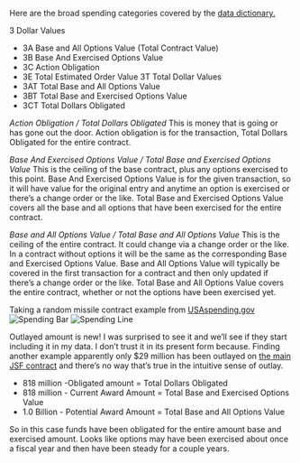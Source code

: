 Here are the broad spending categories covered by the [data dictionary.](/dictionary/FPDS_DataDictionary_V15_OT.pdf)

3 Dollar Values
* 3A Base and All Options Value (Total Contract Value)
* 3B Base And Exercised Options Value
* 3C Action Obligation
* 3E Total Estimated Order Value
3T Total Dollar Values
* 3AT Total Base and All Options Value
* 3BT Total Base and Exercised Options Value
* 3CT Total Dollars Obligated


*_Action Obligation_ / _Total Dollars Obligated_*
This is money that is going or has gone out the door. Action obligation is for the transaction, Total Dollars Obligated for the entire contract.

*_Base And Exercised Options Value_ / _Total Base and Exercised Options Value_*
This is the ceiling of the base contract, plus any options exercised to this point. Base And Exercised Options Value is for the given transaction, so it will have value for the original entry and anytime an option is exercised or there’s a change order or the like. Total Base and Exercised Options Value covers all the base and all options that have been exercised for the entire contract.

*_Base and All Options Value_ / _Total Base and All Options Value_*
This is the ceiling of the entire contract. It could change via a change order or the like. In a contract without options it will be the same as the corresponding Base and Exercised Options Value.  Base and All Options Value will typically be covered in the first transaction for a contract and then only updated if there’s a change order or the like. Total Base and All Options Value covers the entire contract, whether or not the options have been exercised yet.

Taking a random missile contract example from [USAspending.gov](https://www.usaspending.gov/award/CONT_AWD_W31P4Q19C0101_9700_-NONE-_-NONE-0)
![Spending Bar](USAspending_spend_bar.png)
![Spending Line](USAspending_spend_line.png)
 
Outlayed amount is new! I was surprised to see it and we’ll see if they start including it in my data. I don’t trust it in its present form because. Finding another example apparently only $29 million has been outlayed on [the main JSF contract](https://www.usaspending.gov/award/CONT_AWD_N0001902C3002_9700_-NONE-_-NONE-) and there’s no way that’s true in the intuitive sense of outlay.
* 818 million -Obligated amount = Total Dollars Obligated
* 818 million - Current Award Amount = Total Base and Exercised Options Value
* 1.0 Billion - Potential Award Amount = Total Base and All Options Value

So in this case funds have been obligated for the entire amount base and exercised amount. Looks like options may have been exercised about once a fiscal year and then have been steady for a couple years. 
